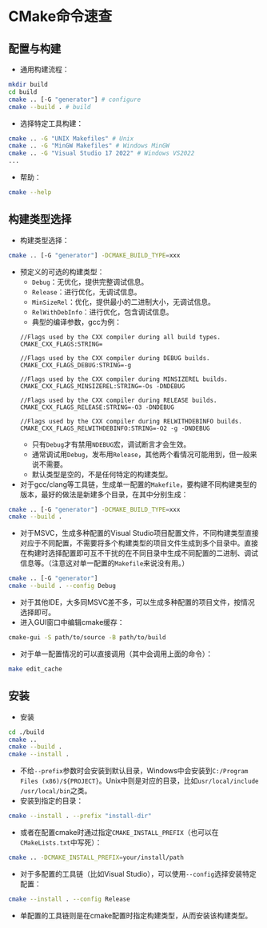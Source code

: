 # CMake命令速查


## 配置与构建

- 通用构建流程：
```sh
mkdir build
cd build
cmake .. [-G "generator"] # configure
cmake --build . # build
```
- 选择特定工具构建：
```sh
cmake .. -G "UNIX Makefiles" # Unix
cmake .. -G "MinGW Makefiles" # Windows MinGW
cmake .. -G "Visual Studio 17 2022" # Windows VS2022
...
```
- 帮助：
```sh
cmake --help
```

## 构建类型选择

- 构建类型选择：
```sh
cmake .. [-G "generator"] -DCMAKE_BUILD_TYPE=xxx
```
- 预定义的可选的构建类型：
    - `Debug`：无优化，提供完整调试信息。
    - `Release`：进行优化，无调试信息。
    - `MinSizeRel`：优化，提供最小的二进制大小，无调试信息。
    - `RelWithDebInfo`：进行优化，包含调试信息。
    - 典型的编译参数，gcc为例：
    ```
    //Flags used by the CXX compiler during all build types.
    CMAKE_CXX_FLAGS:STRING=

    //Flags used by the CXX compiler during DEBUG builds.
    CMAKE_CXX_FLAGS_DEBUG:STRING=-g

    //Flags used by the CXX compiler during MINSIZEREL builds.
    CMAKE_CXX_FLAGS_MINSIZEREL:STRING=-Os -DNDEBUG

    //Flags used by the CXX compiler during RELEASE builds.
    CMAKE_CXX_FLAGS_RELEASE:STRING=-O3 -DNDEBUG

    //Flags used by the CXX compiler during RELWITHDEBINFO builds.
    CMAKE_CXX_FLAGS_RELWITHDEBINFO:STRING=-O2 -g -DNDEBUG
    ```
    - 只有`Debug`才有禁用`NDEBUG`宏，调试断言才会生效。
    - 通常调试用`Debug`，发布用`Release`，其他两个看情况可能用到，但一般来说不需要。
    - 默认类型是空的，不是任何特定的构建类型。
- 对于gcc/clang等工具链，生成单一配置的`Makefile`，要构建不同构建类型的版本，最好的做法是新建多个目录，在其中分别生成：
```sh
cmake .. [-G "generator"] -DCMAKE_BUILD_TYPE=xxx
cmake --build .
```
- 对于MSVC，生成多种配置的Visual Studio项目配置文件，不同构建类型直接对应于不同配置，不需要将多个构建类型的项目文件生成到多个目录中。直接在构建时选择配置即可互不干扰的在不同目录中生成不同配置的二进制、调试信息等。（注意这对单一配置的`Makefile`来说没有用。）
```sh
cmake .. [-G "generator"]
cmake --build . --config Debug
```
- 对于其他IDE，大多同MSVC差不多，可以生成多种配置的项目文件，按情况选择即可。
- 进入GUI窗口中编辑cmake缓存：
```sh
cmake-gui -S path/to/source -B path/to/build
```
- 对于单一配置情况的可以直接调用（其中会调用上面的命令）：
```sh
make edit_cache
```

## 安装

- 安装
```sh
cd ./build
cmake ..
cmake --build .
cmake --install .
```
- 不给`--prefix`参数时会安装到默认目录，Windows中会安装到`C:/Program Files (x86)/${PROJECT}`。Unix中则是对应的目录，比如`usr/local/include /usr/local/bin`之类。
- 安装到指定的目录：
```sh
cmake --install . --prefix "install-dir"
```
- 或者在配置cmake时通过指定`CMAKE_INSTALL_PREFIX`（也可以在`CMakeLists.txt`中写死）：
```sh
cmake .. -DCMAKE_INSTALL_PREFIX=your/install/path
```
- 对于多配置的工具链（比如Visual Studio），可以使用`--config`选择安装特定配置：
```sh
cmake --install . --config Release
```
- 单配置的工具链则是在cmake配置时指定构建类型，从而安装该构建类型。